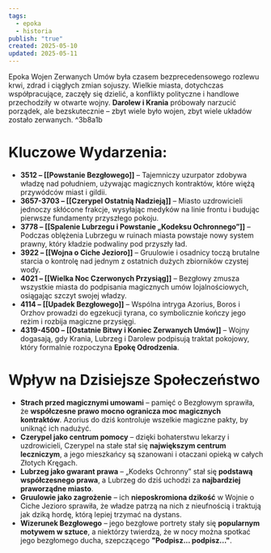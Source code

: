 ```yaml
---
tags:
  - epoka
  - historia
publish: "true"
created: 2025-05-10
updated: 2025-05-11
---
```

Epoka Wojen Zerwanych Umów była czasem bezprecedensowego rozlewu krwi, zdrad i ciągłych zmian sojuszy. Wielkie miasta, dotychczas współpracujące, zaczęły się dzielić, a konflikty polityczne i handlowe przechodziły w otwarte wojny. **Darolew i Krania** próbowały narzucić porządek, ale bezskutecznie – zbyt wiele było wojen, zbyt wiele układów zostało zerwanych. ^3b8a1b
# **Kluczowe Wydarzenia:**
- **3512 – [[Powstanie Bezgłowego]]** – Tajemniczy uzurpator zdobywa władzę nad południem, używając magicznych kontraktów, które więżą przywódców miast i gildii.
- **3657-3703 – [[Czerypel Ostatnią Nadzieją]]** – Miasto uzdrowicieli jednoczy skłócone frakcje, wysyłając medyków na linie frontu i budując pierwsze fundamenty przyszłego pokoju.
- **3778 – [[Spalenie Lubrzegu i Powstanie „Kodeksu Ochronnego”]]** – Podczas oblężenia Lubrzegu w ruinach miasta powstaje nowy system prawny, który kładzie podwaliny pod przyszły ład.
- **3922 – [[Wojna o Ciche Jezioro]]** – Gruulowie i osadnicy toczą brutalne starcia o kontrolę nad jednym z ostatnich dużych zbiorników czystej wody.
- **4021 – [[Wielka Noc Czerwonych Przysiąg]]** – Bezgłowy zmusza wszystkie miasta do podpisania magicznych umów lojalnościowych, osiągając szczyt swojej władzy.
- **4114 – [[Upadek Bezgłowego]]** – Wspólna intryga Azorius, Boros i Orzhov prowadzi do egzekucji tyrana, co symbolicznie kończy jego reżim i rozbija magiczne przysięgi.
- **4319-4500 – [[Ostatnie Bitwy i Koniec Zerwanych Umów]]** – Wojny dogasają, gdy Krania, Lubrzeg i Darolew podpisują traktat pokojowy, który formalnie rozpoczyna **Epokę Odrodzenia**.
# **Wpływ na Dzisiejsze Społeczeństwo**
- **Strach przed magicznymi umowami** – pamięć o Bezgłowym sprawiła, że **współczesne prawo mocno ogranicza moc magicznych kontraktów**. Azorius do dziś kontroluje wszelkie magiczne pakty, by uniknąć ich nadużyć.
- **Czerypel jako centrum pomocy** – dzięki bohaterstwu lekarzy i uzdrowicieli, Czerypel na stałe stał się **największym centrum leczniczym**, a jego mieszkańcy są szanowani i otaczani opieką w całych Złotych Kręgach.
- **Lubrzeg jako gwarant prawa** – „Kodeks Ochronny” stał się **podstawą współczesnego prawa**, a Lubrzeg do dziś uchodzi za **najbardziej praworządne miasto**.
- **Gruulowie jako zagrożenie** – ich **nieposkromiona dzikość** w Wojnie o Ciche Jezioro sprawiła, że władze patrzą na nich z nieufnością i traktują jak dziką hordę, którą lepiej trzymać na dystans.
- **Wizerunek Bezgłowego** – jego bezgłowe portrety stały się **popularnym motywem w sztuce**, a niektórzy twierdzą, że w nocy można spotkać jego bezgłomego ducha, szepczącego **"Podpisz... podpisz..."**.